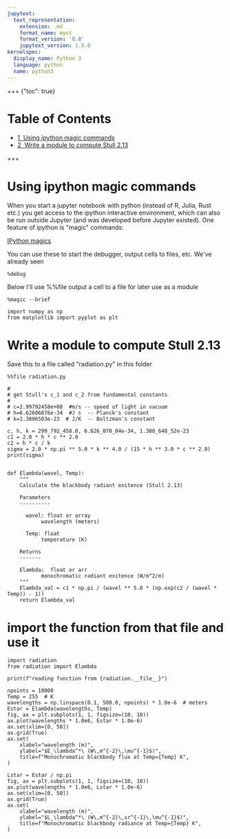 ```yaml
---
jupytext:
  text_representation:
    extension: .md
    format_name: myst
    format_version: '0.8'
    jupytext_version: 1.5.0
kernelspec:
  display_name: Python 3
  language: python
  name: python3
---
```


+++ {"toc": true}

<h1>Table of Contents<span class="tocSkip"></span></h1>
<div class="toc"><ul class="toc-item"><li><span><a href="#Using-ipython-magic-commands" data-toc-modified-id="Using-ipython-magic-commands-1"><span class="toc-item-num">1&nbsp;&nbsp;</span>Using ipython magic commands</a></span></li><li><span><a href="#Write-a-module-to-compute-Stull-2.13" data-toc-modified-id="Write-a-module-to-compute-Stull-2.13-2"><span class="toc-item-num">2&nbsp;&nbsp;</span>Write a module to compute Stull 2.13</a></span></li></ul></div>

+++

# Using ipython magic commands

When you start a jupyter notebook with python (instead of R, Julia, Rust etc.) you
get access to the ipython interactive environment, which can also be run outside
Jupyter (and was developed before Jupyter existed).  One feature of ipython is
"magic" commands:

[IPython magics](https://ipython.readthedocs.io/en/stable/interactive/magics.html)

You can use these to start the debugger, output cells to files, etc.  We've already
seen

    %debug

Below I'll use %%file output a cell to a file for later use as a module

```{code-cell}
%magic --brief
```

```{code-cell}
import numpy as np
from matplotlib import pyplot as plt
```

# Write a module to compute Stull 2.13

Save this to a file called "radiation.py" in this folder

```{code-cell}
%%file radiation.py

#
# get Stull's c_1 and c_2 from fundamental constants
#
# c=2.99792458e+08  #m/s -- speed of light in vacuum
# h=6.62606876e-34  #J s  -- Planck's constant
# k=1.3806503e-23  # J/K  -- Boltzman's constant

c, h, k = 299_792_458.0, 6.626_070_04e-34, 1.380_648_52e-23
c1 = 2.0 * h * c ** 2.0
c2 = h * c / k
sigma = 2.0 * np.pi ** 5.0 * k ** 4.0 / (15 * h ** 3.0 * c ** 2.0)
print(sigma)


def Elambda(wavel, Temp):
    """
    Calculate the blackbody radiant exitence (Stull 2.13)

    Parameters
    ----------

      wavel: float or array
           wavelength (meters)

      Temp: float
           temperature (K)

    Returns
    -------

    Elambda:  float or arr
           monochromatic radiant exitence (W/m^2/m)
    """
    Elambda_val = c1 * np.pi / (wavel ** 5.0 * (np.exp(c2 / (wavel * Temp)) - 1))
    return Elambda_val
```

# import the function from that file and use it

```{code-cell}
import radiation
from radiation import Elambda

print(f"reading function from {radiation.__file__}")

npoints = 10000
Temp = 255  # K
wavelengths = np.linspace(0.1, 500.0, npoints) * 1.0e-6  # meters
Estar = Elambda(wavelengths, Temp)
fig, ax = plt.subplots(1, 1, figsize=(10, 10))
ax.plot(wavelengths * 1.0e6, Estar * 1.0e-6)
ax.set(xlim=[0, 50])
ax.grid(True)
ax.set(
    xlabel="wavelength (m)",
    ylabel="$E_\lambda^*\ (W\,m^{-2}\,\mu^{-1}$)",
    title=f"Monochromatic blackbody flux at Temp={Temp} K",
)
```

```{code-cell}
Lstar = Estar / np.pi
fig, ax = plt.subplots(1, 1, figsize=(10, 10))
ax.plot(wavelengths * 1.0e6, Lstar * 1.0e-6)
ax.set(xlim=[0, 50])
ax.grid(True)
ax.set(
    xlabel="wavelength (m)",
    ylabel="$L_\lambda^*\ (W\,m^{-2}\,sr^{-1}\,\mu^{-1}$)",
    title=f"Monochromatic blackbody radiance at Temp={Temp} K",
)
```

```{code-cell}

```
